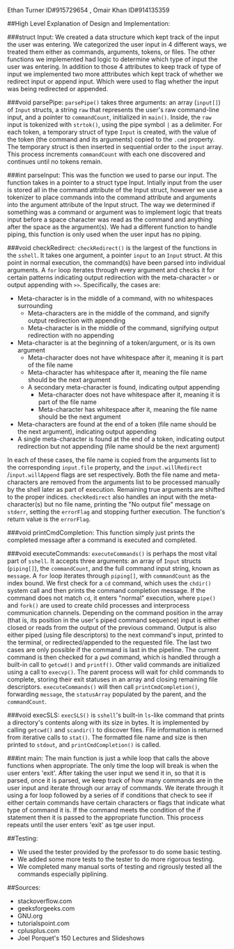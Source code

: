 Ethan Turner ID#915729654	 , Omair Khan	 ID#914135359

##High Level Explanation of Design and Implementation:

###struct Input: 
We created a data structure which kept track of the input the user was entering. We categorized the user input in 4 different ways, we treated them either as commands, arguments, tokens, or files. The other functions we implemented had logic to determine which type of input the user was entering. In addition to those 4 attributes to keep track of type of input we implemented two more atttributes which kept track of whether we redirect input or append input. Which were used to flag whether the input was being redirected or appended.

###void parsePipe: 
`parsePipe()` takes three arguments: an array (`input[]`) of `Input` structs, a
string `raw` that represents the user's raw command-line input, and a pointer to
`commandCount`, initialized in `main()`. Inside, the `raw` input is tokenized
with `strtok()`, using the pipe symbol `|` as a delimiter. For each token, a
temporary struct of type `Input` is created, with the value of the token (the
command and its arguments) copied to the `.cmd` property. The temporary struct
is then inserted in sequential order to the `input` array. This process
increments `commandCount` with each one discovered and continues until no tokens
remain.

###int parseInput: 
This was the function we used to parse our input. The function takes in a pointer to a struct type Input. Intially input from the user is stored all in the command attribute of the Input struct, however we use a tokenizer to place commands into the command attribute and arguments into the argument attribute of the Input struct. The way we determined if something was a command or argument was to implement logic that treats input before a space character was read as the command and anything after the space as the argument(s). We had a different function to handle piping, this function is only used when the user input has no piping.

###void checkRedirect:
`checkRedirect()` is the largest of the functions in the `sshell`. It takes one
argument, a pointer `input` to an `Input` struct. At this point in normal
execution, the command(s) have been parsed into individual arguments. A `for`
loop iterates through every argument and checks it for certain patterns
indicating output redirection with the meta-character `>` or output appending
with `>>`. Specifically, the cases are:

 - Meta-character is in the middle of a command, with no whitespaces
  surrounding
	 - Meta-characters are in the middle of the command, and signify output
     redirection with appending
	 - Meta-character is in the middle of the command, signifying output
     redirection with no appending
 - Meta-character is at the beginning of a token/argument, or is its own
 argument
	 - Meta-character does not have whitespace after it, meaning it is part of the
      file name
	 - Meta-character has whitespace after it, meaning the file name should be the
      next argument
	 - A secondary meta-character is found, indicating output appending
		 -  Meta-character does not have whitespace after it, meaning it is part of
         the file name
		 - Meta-character has whitespace after it, meaning the file name should be
         the next argument
 - Meta-characters are found at the end of a token (file name should be the
     next argument), indicating output appending
 - A single meta-character is found at the end of a token, indicating output
 redirection but not appending (file name should be the next argument)

In each of these cases, the file name is copied from the arguments list to the
corresponding `input.file` property, and the `input.willRedirect`
/`input.willAppend` flags are set respectively. Both the file name and
meta-characters are removed from the arguments list to be processed manually by
the shell later as part of execution. Remaining true arguments are shifted to
the proper indices. `checkRedirect` also handles an input with the
meta-character(s) but no file name, printing the "No output file" message on
`stderr`, setting the `errorFlag` and stopping further execution. The function's
return value is the `errorFlag`.

###void printCmdCompletion: 
This function simply just prints the completed message after a command is executed and completed.

###void executeCommands:
`executeCommands()` is perhaps the most vital part of `sshell`. It accepts three
arguments: an array of `Input` structs (`piping[]`), the `commandCount`, and the
full command input string, known as `message`. A `for` loop iterates through
`piping[]`, with `commandCount` as the index bound. We first check for a `cd`
command, which uses the `chdir()` system call and then prints the command
completion message. If the command does not match `cd`, it enters "normal"
execution, where `pipe()` and `fork()` are used to create child processes and
interprocess communication channels. Depending on the command position in the
array (that is, its position in the user's piped command sequence) input is
either closed or reads from the output of the previous command. Output is also
either piped (using file descriptors) to the next command's input, printed to
the terminal, or redirected/appended to the requested file. The last two cases
are only possible if the command is last in the pipeline. The current command is
then checked for a `pwd` command, which is handled through a built-in call to
`getcwd()` and `printf()`. Other valid commands are initialized using a call to
`execvp()`. The parent process will wait for child commands to complete, storing
their exit statuses in an array and closing remaining file descriptors.
`executeCommands()` will then call `printCmdCompletion()`, forwarding `message`,
the `statusArray` populated by the parent, and the `commandCount`.

###void execSLS:
`execSLS()` is `sshell`'s built-in `ls`-like command that prints a directory's
contents along with its size in bytes. It is implemented by calling `getcwd()`
and `scandir()` to discover files. File information is returned from iterative
calls to `stat()`. The formatted file name and size is then printed to `stdout`,
and `printCmdCompletion()` is called.

###int main: 
The main function is just a while loop that calls the above functions when appropriate. The only time the loop will break is when the user enters 'exit'. After taking the user input we send it in, so that it is parsed, once it is parsed, we keep track of how many commands are in the user input and iterate through our array of commands. We iterate through it using a for loop followed by a series of if conditions that check to see if either certain commands have certain characters or flags that indicate what type of command it is. If the command meets the condition of the if statement then it is passed to the appropriate function. This process repeats until the user enters 'exit' as tge user input.

##Testing:

- We used the tester provided by the professor to do some basic testing.
- We added some more tests to the tester to do more rigorous testing.
- We completed many manual sorts of testing and rigrously tested all the commands especially piplining. 

##Sources:
- stackoverflow.com
- geeksforgeeks.com
- GNU.org
- tutorialspoint.com
- cplusplus.com
- Joel Porquet's 150 Lectures and Slideshows